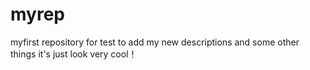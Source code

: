 # myrep
myfirst repository for test
to add my new descriptions and some other things 
it's just look very cool！
